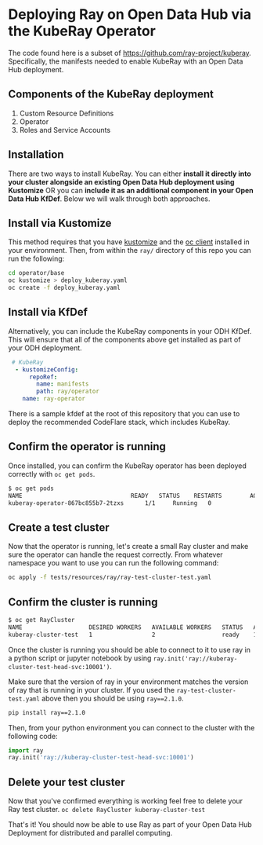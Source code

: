 # Deploying Ray on Open Data Hub via the KubeRay Operator

The code found here is a subset of <https://github.com/ray-project/kuberay>. Specifically, the manifests needed to enable KubeRay with an Open Data Hub deployment.

## Components of the KubeRay deployment

1. Custom Resource Definitions
2. Operator
3. Roles and Service Accounts

## Installation

There are two ways to install KubeRay. You can either **install it directly into your cluster alongside an existing Open Data Hub deployment using Kustomize** OR you can **include it as an additional component in your Open Data Hub KfDef**. Below we will walk through both approaches.

## Install via Kustomize

This method requires that you have [kustomize](https://kustomize.io/) and the [oc client](https://docs.openshift.com/container-platform/4.12/cli_reference/openshift_cli/getting-started-cli.html) installed in your environment. Then, from within the `ray/` directory of this repo you can run the following:

```bash
cd operator/base
oc kustomize > deploy_kuberay.yaml
oc create -f deploy_kuberay.yaml
```

## Install via KfDef

Alternatively, you can include the KubeRay components in your ODH KfDef. This will ensure that all of the components above get installed as part of your ODH deployment.

```yaml
 # KubeRay
  - kustomizeConfig:
      repoRef:
        name: manifests
        path: ray/operator
    name: ray-operator
```

There is a sample kfdef at the root of this repository that you can use to deploy the recommended CodeFlare stack, which includes KubeRay.

## Confirm the operator is running

Once installed, you can confirm the KubeRay operator has been deployed correctly with `oc get pods`.

```bash
$ oc get pods
NAME                               READY   STATUS    RESTARTS        AGE
kuberay-operator-867bc855b7-2tzxs      1/1     Running   0               4d19h
```

## Create a test cluster

Now that the operator is running, let's create a small Ray cluster and make sure the operator can handle the request correctly. From whatever namespace you want to use you can run the following command:

```bash
oc apply -f tests/resources/ray/ray-test-cluster-test.yaml
```

## Confirm the cluster is running

```bash
$ oc get RayCluster
NAME                   DESIRED WORKERS   AVAILABLE WORKERS   STATUS   AGE
kuberay-cluster-test   1                 2                   ready    13s

```

Once the cluster is running you should be able to connect to it to use ray in a python script or jupyter notebook by using `ray.init('ray://kuberay-cluster-test-head-svc:10001')`.

Make sure that the version of ray in your environment matches the version of ray that is running in your cluster. If you used the `ray-test-cluster-test.yaml` above then you should be using `ray==2.1.0`.

```bash
pip install ray==2.1.0
```

Then, from your python environment you can connect to the cluster with the following code:

```python
import ray
ray.init('ray://kuberay-cluster-test-head-svc:10001')
```

## Delete your test cluster

Now that you've confirmed everything is working feel free to delete your Ray test cluster. `oc delete RayCluster kuberay-cluster-test`

That's it! You should now be able to use Ray as part of your Open Data Hub Deployment for distributed and parallel computing.
